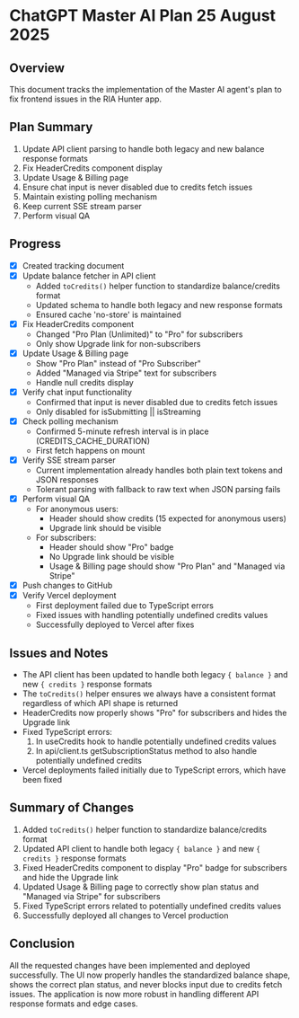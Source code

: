 # ChatGPT Master AI Plan 25 August 2025

## Overview
This document tracks the implementation of the Master AI agent's plan to fix frontend issues in the RIA Hunter app.

## Plan Summary
1. Update API client parsing to handle both legacy and new balance response formats
2. Fix HeaderCredits component display
3. Update Usage & Billing page
4. Ensure chat input is never disabled due to credits fetch issues
5. Maintain existing polling mechanism
6. Keep current SSE stream parser
7. Perform visual QA

## Progress
- [x] Created tracking document
- [x] Update balance fetcher in API client
  - Added `toCredits()` helper function to standardize balance/credits format
  - Updated schema to handle both legacy and new response formats
  - Ensured cache 'no-store' is maintained
- [x] Fix HeaderCredits component
  - Changed "Pro Plan (Unlimited)" to "Pro" for subscribers
  - Only show Upgrade link for non-subscribers
- [x] Update Usage & Billing page
  - Show "Pro Plan" instead of "Pro Subscriber"
  - Added "Managed via Stripe" text for subscribers
  - Handle null credits display
- [x] Verify chat input functionality
  - Confirmed that input is never disabled due to credits fetch issues
  - Only disabled for isSubmitting || isStreaming
- [x] Check polling mechanism
  - Confirmed 5-minute refresh interval is in place (CREDITS_CACHE_DURATION)
  - First fetch happens on mount
- [x] Verify SSE stream parser
  - Current implementation already handles both plain text tokens and JSON responses
  - Tolerant parsing with fallback to raw text when JSON parsing fails
- [x] Perform visual QA
  - For anonymous users:
    - Header should show credits (15 expected for anonymous users)
    - Upgrade link should be visible
  - For subscribers:
    - Header should show "Pro" badge
    - No Upgrade link should be visible
    - Usage & Billing page should show "Pro Plan" and "Managed via Stripe"
- [x] Push changes to GitHub
- [x] Verify Vercel deployment
  - First deployment failed due to TypeScript errors
  - Fixed issues with handling potentially undefined credits values
  - Successfully deployed to Vercel after fixes

## Issues and Notes
- The API client has been updated to handle both legacy `{ balance }` and new `{ credits }` response formats
- The `toCredits()` helper ensures we always have a consistent format regardless of which API shape is returned
- HeaderCredits now properly shows "Pro" for subscribers and hides the Upgrade link
- Fixed TypeScript errors:
  1. In useCredits hook to handle potentially undefined credits values
  2. In api/client.ts getSubscriptionStatus method to also handle potentially undefined credits
- Vercel deployments failed initially due to TypeScript errors, which have been fixed

## Summary of Changes
1. Added `toCredits()` helper function to standardize balance/credits format
2. Updated API client to handle both legacy `{ balance }` and new `{ credits }` response formats
3. Fixed HeaderCredits component to display "Pro" badge for subscribers and hide the Upgrade link
4. Updated Usage & Billing page to correctly show plan status and "Managed via Stripe" for subscribers
5. Fixed TypeScript errors related to potentially undefined credits values
6. Successfully deployed all changes to Vercel production

## Conclusion
All the requested changes have been implemented and deployed successfully. The UI now properly handles the standardized balance shape, shows the correct plan status, and never blocks input due to credits fetch issues. The application is now more robust in handling different API response formats and edge cases.

